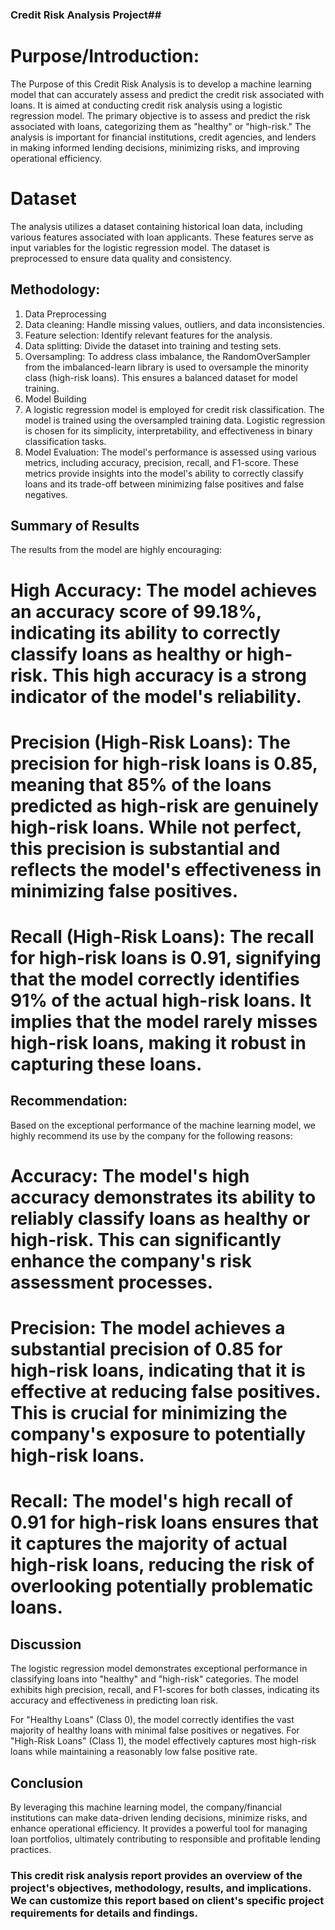 ### Credit Risk Analysis Project##

# Purpose/Introduction:
The Purpose of this Credit Risk Analysis is to develop a machine learning model that can accurately assess and predict the credit risk associated with loans. It is aimed at conducting credit risk analysis using a logistic regression model. The primary objective is to assess and predict the risk associated with loans, categorizing them as "healthy" or "high-risk." The analysis is important for financial institutions, credit agencies, and lenders in making informed lending decisions, minimizing risks, and improving operational efficiency.

# Dataset
The analysis utilizes a dataset containing historical loan data, including various features associated with loan applicants. These features serve as input variables for the logistic regression model. The dataset is preprocessed to ensure data quality and consistency.

## Methodology:
1. Data Preprocessing
2. Data cleaning: Handle missing values, outliers, and data inconsistencies.
3. Feature selection: Identify relevant features for the analysis.
4. Data splitting: Divide the dataset into training and testing sets.
5. Oversampling: To address class imbalance, the RandomOverSampler from the imbalanced-learn library is used to oversample the minority class (high-risk loans). This ensures a balanced dataset for model training.
6. Model Building
7. A logistic regression model is employed for credit risk classification. The model is trained using the oversampled training data. Logistic regression is chosen for its simplicity, interpretability, and     effectiveness in binary classification tasks.
8. Model Evaluation: The model's performance is assessed using various metrics, including accuracy, precision, recall, and F1-score. These metrics provide insights into the model's ability to correctly classify loans and its trade-off between minimizing false positives and false negatives.

## Summary of Results
The results from the model are highly encouraging:

# High Accuracy: The model achieves an accuracy score of 99.18%, indicating its ability to correctly classify loans as healthy or high-risk. This high accuracy is a strong indicator of the model's reliability.

# Precision (High-Risk Loans): The precision for high-risk loans is 0.85, meaning that 85% of the loans predicted as high-risk are genuinely high-risk loans. While not perfect, this precision is substantial and reflects the model's effectiveness in minimizing false positives.

# Recall (High-Risk Loans): The recall for high-risk loans is 0.91, signifying that the model correctly identifies 91% of the actual high-risk loans. It implies that the model rarely misses high-risk loans, making it robust in capturing these loans.

## Recommendation:

Based on the exceptional performance of the machine learning model, we highly recommend its use by the company for the following reasons:

# Accuracy: The model's high accuracy demonstrates its ability to reliably classify loans as healthy or high-risk. This can significantly enhance the company's risk assessment processes.

# Precision: The model achieves a substantial precision of 0.85 for high-risk loans, indicating that it is effective at reducing false positives. This is crucial for minimizing the company's exposure to potentially high-risk loans.

# Recall: The model's high recall of 0.91 for high-risk loans ensures that it captures the majority of actual high-risk loans, reducing the risk of overlooking potentially problematic loans.

## Discussion
The logistic regression model demonstrates exceptional performance in classifying loans into "healthy" and "high-risk" categories. The model exhibits high precision, recall, and F1-scores for both classes, indicating its accuracy and effectiveness in predicting loan risk.

For "Healthy Loans" (Class 0), the model correctly identifies the vast majority of healthy loans with minimal false positives or negatives.
For "High-Risk Loans" (Class 1), the model effectively captures most high-risk loans while maintaining a reasonably low false positive rate.

## Conclusion
By leveraging this machine learning model, the company/financial institutions can make data-driven lending decisions, minimize risks, and enhance operational efficiency. It provides a powerful tool for managing loan portfolios, ultimately contributing to responsible and profitable lending practices.

### This credit risk analysis report provides an overview of the project's objectives, methodology, results, and implications. We can customize this report based on client's specific project requirements for details and findings.